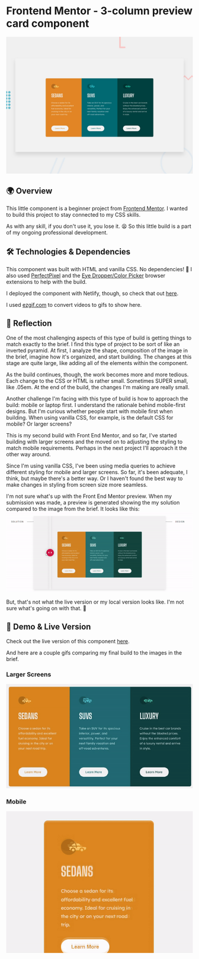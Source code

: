 # Frontend Mentor - 3-column preview card component

![Design preview for the 3-column preview card component coding challenge](./Project%20Requirements/design/desktop-preview.jpg)

## 🌍 Overview

This little component is a beginner project from [Frontend Mentor](https://www.frontendmentor.io/challenges/3column-preview-card-component-pH92eAR2-/hub). I wanted to build this project to stay connected to my CSS skills.

As with any skill, if you don't use it, you lose it. 😫 So this little build is a part of my ongoing professional development.

## 🛠️ Technologies & Dependencies

This component was built with HTML and vanilla CSS. No dependencies! 🥳 I also used [PerfectPixel](https://www.welldonecode.com/perfectpixel/) and the [Eye Dropper/Color Picker](https://eyedropper.org/) browser extensions to help with the build.

I deployed the component with Netlify, though, so check that out [here](https://gleaming-starburst-bd6e26.netlify.app/).

I used [ezgif.com](https://ezgif.com/video-to-gif) to convert videos to gifs to show here.

## 🤔 Reflection

One of the most challenging aspects of this type of build is getting things to match exactly to the brief. I find this type of project to be sort of like an inverted pyramid. At first, I analyze the shape, composition of the image in the brief, imagine how it's organized, and start building. The changes at this stage are quite large, like adding all of the elements within the component.

As the build continues, though, the work becomes more and more tedious. Each change to the CSS or HTML is rather small. Sometimes SUPER small, like .05em. At the end of the build, the changes I'm making are really small.

Another challenge I'm facing with this type of build is how to approach the build: mobile or laptop first. I understand the rationale behind mobile-first designs. But I'm curious whether people start with mobile first when building. When using vanilla CSS, for example, is the default CSS for mobile? Or larger screens?

This is my second build with Front End Mentor, and so far, I've started building with larger screens and the moved on to adjusting the styling to match mobile requirements. Perhaps in the next project I'll approach it the other way around.

Since I'm using vanilla CSS, I've been using media queries to achieve different styling for mobile and larger screens. So far, it's been adequate, I think, but maybe there's a better way. Or I haven't found the best way to make changes in styling from screen size more seamless.

I'm not sure what's up with the Front End Mentor preview. When my submission was made, a preview is generated showing the my solution compared to the image from the brief. It looks like this:
![front end mentor preview](./fe%20mentor%20preview.gif)

But, that's not what the live version or my local version looks like. I'm not sure what's going on with that. 🤔

## 👀 Demo & Live Version

Check out the live version of this component [here](https://gleaming-starburst-bd6e26.netlify.app/).

And here are a couple gifs comparing my final build to the images in the brief.

### Larger Screens

![a gif showing larger screen version](./larger%20screens%20compare.gif)

### Mobile

![a gif showing mobile version](./mobile%20compare.gif)
